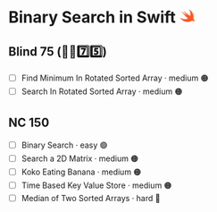 # Binary Search in Swift <img src="../../assets/swiftLogo.png" style="height: 1em; vertical-align: top">

## Blind 75 (🧑‍🦯7️⃣5️⃣)
- [ ] Find Minimum In Rotated Sorted Array · medium 🟠
- [ ] Search In Rotated Sorted Array · medium 🟠

## NC 150
- [ ] Binary Search · easy 🟢 
- [ ] Search a 2D Matrix · medium 🟠
- [ ] Koko Eating Banana · medium 🟠
- [ ] Time Based Key Value Store · medium 🟠
- [ ] Median of Two Sorted Arrays · hard 🔴